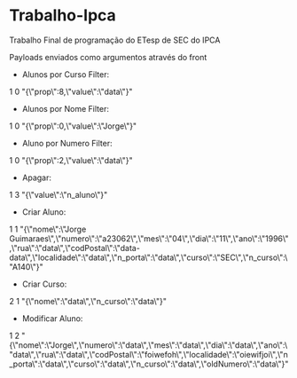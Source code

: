# Trabalho-Ipca
Trabalho Final de programação do ETesp de SEC do IPCA


Payloads enviados como argumentos através do front

- Alunos por Curso Filter:<br>
<p>1 0 "{\"prop\":8,\"value\":\"data\"}"</p> 

 - Alunos por Nome Filter:<br>
<p>1 0 "{\"prop\":0,\"value\":\"Jorge\"}"</p>

- Aluno por Numero Filter:<br>
<p>1 0 "{\"prop\":2,\"value\":\"data\"}"</p> 

 - Apagar:<br>
<p>1 3 "{\"value\":\"n_aluno\"}"</p>

 - Criar Aluno:<br>
<p>1 1 "{\"nome\":\"Jorge Guimaraes\",\"numero\":\"a23062\",\"mes\":\"04\",\"dia\":\"11\",\"ano\":\"1996\",\"rua\":\"data\",\"codPostal\":\"data-data\",\"localidade\":\"data\",\"n_porta\":\"data\",\"curso\":\"SEC\",\"n_curso\":\"A140\"}"</p>

- Criar Curso:<br>
<p>2 1 "{\"nome\":\"data\",\"n_curso\":\"data\"}"</p>

- Modificar Aluno:<br>
<p>1 2 "{\"nome\":\"Jorge\",\"numero\":\"data\",\"mes\":\"data\",\"dia\":\"data\",\"ano\":\"data\",\"rua\":\"data\",\"codPostal\":\"foiwefoh\",\"localidade\":\"oiewifjoi\",\"n_porta\":\"data\",\"curso\":\"data\",\"n_curso\":\"data\",\"oldNumero\":\"data\"}"</p>
